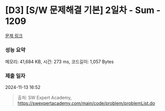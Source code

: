 # [D3] [S/W 문제해결 기본] 2일차 - Sum - 1209 

[문제 링크](https://swexpertacademy.com/main/code/problem/problemDetail.do?contestProbId=AV13_BWKACUCFAYh) 

### 성능 요약

메모리: 41,684 KB, 시간: 273 ms, 코드길이: 1,057 Bytes

### 제출 일자

2024-11-13 16:52



> 출처: SW Expert Academy, https://swexpertacademy.com/main/code/problem/problemList.do